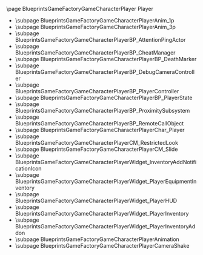 \page BlueprintsGameFactoryGameCharacterPlayer Player
- \subpage BlueprintsGameFactoryGameCharacterPlayerAnim_1p
- \subpage BlueprintsGameFactoryGameCharacterPlayerAnim_3p
- \subpage BlueprintsGameFactoryGameCharacterPlayerBP_AttentionPingActor
- \subpage BlueprintsGameFactoryGameCharacterPlayerBP_CheatManager
- \subpage BlueprintsGameFactoryGameCharacterPlayerBP_DeathMarker
- \subpage BlueprintsGameFactoryGameCharacterPlayerBP_DebugCameraController
- \subpage BlueprintsGameFactoryGameCharacterPlayerBP_PlayerController
- \subpage BlueprintsGameFactoryGameCharacterPlayerBP_PlayerState
- \subpage BlueprintsGameFactoryGameCharacterPlayerBP_ProximitySubsystem
- \subpage BlueprintsGameFactoryGameCharacterPlayerBP_RemoteCallObject
- \subpage BlueprintsGameFactoryGameCharacterPlayerChar_Player
- \subpage BlueprintsGameFactoryGameCharacterPlayerCM_RestrictedLook
- \subpage BlueprintsGameFactoryGameCharacterPlayerCM_Slide
- \subpage BlueprintsGameFactoryGameCharacterPlayerWidget_InventoryAddNotificationIcon
- \subpage BlueprintsGameFactoryGameCharacterPlayerWidget_PlayerEquipmentInventory
- \subpage BlueprintsGameFactoryGameCharacterPlayerWidget_PlayerHUD
- \subpage BlueprintsGameFactoryGameCharacterPlayerWidget_PlayerInventory
- \subpage BlueprintsGameFactoryGameCharacterPlayerWidget_PlayerInventoryAddon
- \subpage BlueprintsGameFactoryGameCharacterPlayerAnimation
- \subpage BlueprintsGameFactoryGameCharacterPlayerCameraShake
